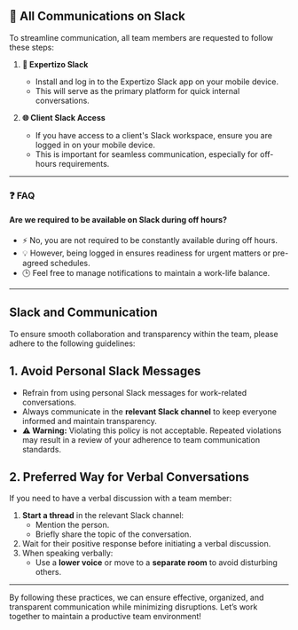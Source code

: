 ## 📢 All Communications on Slack

To streamline communication, all team members are requested to follow these steps:  

1. **📱 Expertizo Slack**  
   - Install and log in to the Expertizo Slack app on your mobile device.  
   - This will serve as the primary platform for quick internal conversations.  

2. **🌐 Client Slack Access**  
   - If you have access to a client's Slack workspace, ensure you are logged in on your mobile device.  
   - This is important for seamless communication, especially for off-hours requirements.  

---

### ❓ FAQ  

#### Are we required to be available on Slack during off hours?  
- ⚡ No, you are not required to be constantly available during off hours.  
- 💡 However, being logged in ensures readiness for urgent matters or pre-agreed schedules.  
- 🕒 Feel free to manage notifications to maintain a work-life balance.  

---



## Slack and Communication

To ensure smooth collaboration and transparency within the team, please adhere to the following guidelines:

## 1. Avoid Personal Slack Messages
- Refrain from using personal Slack messages for work-related conversations.
- Always communicate in the **relevant Slack channel** to keep everyone informed and maintain transparency.
- **⚠ Warning:** Violating this policy is not acceptable. Repeated violations may result in a review of your adherence to team communication standards.

## 2. Preferred Way for Verbal Conversations
If you need to have a verbal discussion with a team member:
1. **Start a thread** in the relevant Slack channel:
   - Mention the person.
   - Briefly share the topic of the conversation.
2. Wait for their positive response before initiating a verbal discussion.
3. When speaking verbally:
   - Use a **lower voice** or move to a **separate room** to avoid disturbing others.

---

By following these practices, we can ensure effective, organized, and transparent communication while minimizing disruptions. Let’s work together to maintain a productive team environment!
